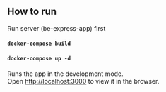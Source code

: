 
## How to run 
Run server (be-express-app) first

#### `docker-compose build`
#### `docker-compose up -d`

Runs the app in the development mode.<br>
Open [http://localhost:3000](http://localhost:3000) to view it in the browser.





